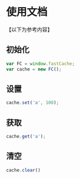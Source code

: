 # 使用文档

【以下为参考内容】
## 初始化

```js
var FC = window.fastCache;
var cache = new FC();
```

## 设置

```js
cache.set('a', 100);
```

## 获取

```js
cache.get('a');
```

## 清空
```js
cache.clear()
```
